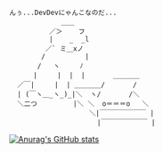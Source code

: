 ```
んぅ...DevDevにゃんこなのだ...
             ＿＿
          ／＞    フ
          |    _  _l
         ／` ミ＿xノ
        /          |
       /   ヽ     ﾉ
      |     |  |  |       ＿＿＿＿
  ／￣|     |  | ＿＿＿＿/       /
  | (￣ヽ＿_ヽ_)_|＼  ヽ/       /＼
  ＼二つ         |＼ ＼  o＝＝＝o   ＼
                    ＼|￣￣￣￣￣￣￣ |
                      |￣￣￣￣￣￣￣ |
```

[![Anurag's GitHub stats](https://github-readme-stats.vercel.app/api?username=saka-naname)](https://github.com/anuraghazra/github-readme-stats)
